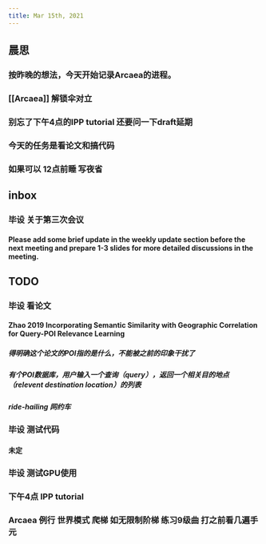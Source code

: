 ```yaml
---
title: Mar 15th, 2021
---
```


## 晨思
### 按昨晚的想法，今天开始记录Arcaea的进程。
### [[Arcaea]] 解锁伞对立
### 别忘了下午4点的IPP tutorial 还要问一下draft延期
### 今天的任务是看论文和搞代码
### 如果可以 12点前睡 写夜省
## inbox
### 毕设 关于第三次会议
#### Please add some brief update in the weekly update section before the next meeting and prepare 1-3 slides for more detailed discussions in the meeting.
## TODO
### 毕设 看论文
#### Zhao 2019 Incorporating Semantic Similarity with Geographic Correlation for Query-POI Relevance Learning
##### 得明确这个论文的POI指的是什么，不能被之前的印象干扰了
##### 有个POI数据库，用户输入一个查询（query），返回一个相关目的地点（relevent destination location）的列表
##### ride-hailing 网约车
### 毕设 测试代码
#### 未定
### 毕设 测试GPU使用
### 下午4点 IPP tutorial
### Arcaea 例行 世界模式 爬梯 如无限制阶梯 练习9级曲 打之前看几遍手元
